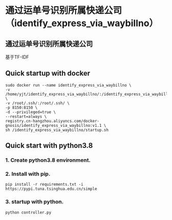 # 通过运单号识别所属快递公司（identify_express_via_waybillno）

## 通过运单号识别所属快递公司
基于TF-IDF

## Quick startup with docker
```shell
sudo docker run --name identify_express_via_waybillno \
-v /home/yjt/identify_express_via_waybillno/:/identify_express_via_waybillno/  \
-v /root/.ssh/:/root/.ssh/ \
-p 8150:8150 \
-d --privileged=true \
--restart=always \
registry.cn-hangzhou.aliyuncs.com/docker-gnosis/identify_express_via_waybillno:v1.1 \
sh /identify_express_via_waybillno/startup.sh
```

## Quick start with python3.8

### 1. Create python3.8 environment.
### 2. Install with pip.
```shell
pip install -r requirements.txt -i https://pypi.tuna.tsinghua.edu.cn/simple
```
### 3. startup with python.
```shell
python controller.py
```
